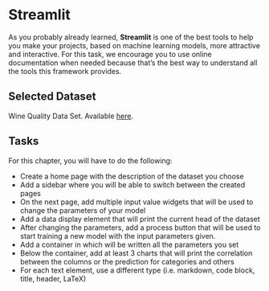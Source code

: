 # Streamlit

As you probably already learned, **Streamlit** is one of the best tools to help you make your projects, based on machine learning models, more attractive and interactive. For this task, we encourage you to use online documentation when needed because that’s the best way to understand all the tools this framework provides.

## Selected Dataset

Wine Quality Data Set. Available [here](https://www.kaggle.com/datasets/yasserh/wine-quality-dataset).

## Tasks

For this chapter, you will have to do the following:

- Create a home page with the description of the dataset you choose
- Add a sidebar where you will be able to switch between the created pages
- On the next page, add multiple input value widgets that will be used to change the parameters of your model
- Add a data display element that will print the current head of the dataset
- After changing the parameters, add a process button that will be used to start training a new model with the input parameters given.
- Add a container in which will be written all the parameters you set
- Below the container, add at least 3 charts that will print the correlation between the columns or the prediction for categories and others
- For each text element, use a different type (i.e. markdown, code block, title, header, LaTeX)
